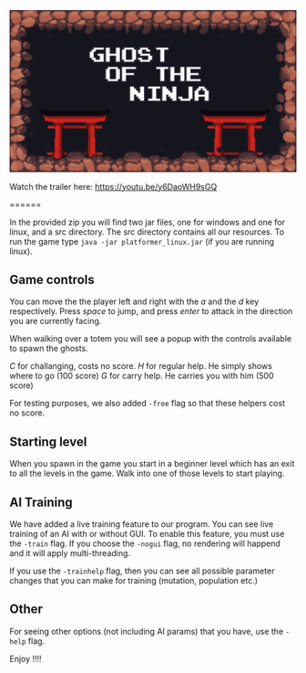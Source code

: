 ![Game logo][gamelogo]

[gamelogo]: src/group4/res/textures/start-bg.png "Game logo"


Watch the trailer here: https://youtu.be/y6DaoWH9sGQ

======

In the provided zip you will find two jar files, one for windows and one for linux, and a src directory. The src directory contains all our resources.
To run the game type `java -jar platformer_linux.jar` (if you are running linux).

## Game controls

You can move the the player left and right with the *a* and the *d* key respectively.
Press *space* to jump, and press *enter* to attack in the direction you are currently facing.

When walking over a totem you will see a popup with the controls available to spawn the ghosts.

*C* for challanging, costs no score.
*H* for regular help. He simply shows where to go (100 score)
*G* for carry help. He carries you with him (500 score)

For testing purposes, we also added `-free` flag so that these helpers cost no score.

## Starting level

When you spawn in the game you start in a beginner level which has an exit to all the levels in the game. Walk into one of those levels to start playing.

## AI Training

We have added a live training feature to our program. You can see live training of an AI with or without GUI.
To enable this feature, you must use the `-train` flag.
If you choose the `-nogui` flag, no rendering will happend and it will apply multi-threading.

If you use the `-trainhelp` flag, then you can see all possible parameter changes that you can make for training (mutation, population etc.)

## Other

For seeing other options (not including AI params) that you have, use the `-help` flag.

Enjoy !!!!
